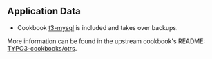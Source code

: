 Application Data
----------------

* Cookbook [t3-mysql](https://github.com/TYPO3-cookbooks) is included and takes over backups.

More information can be found in the upstream cookbook's README: [TYPO3-cookbooks/otrs](https://github.com/TYPO3-cookbooks/otrs/blob/master/README.md).